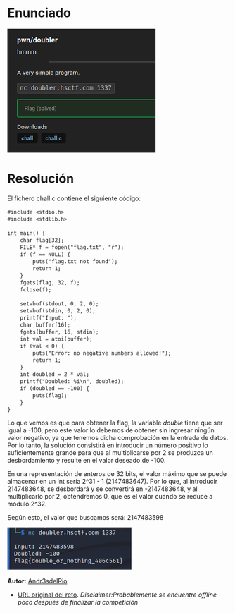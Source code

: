 # Enunciado
![Imagen01](01.png)

# Resolución

El fichero chall.c contiene el siguiente código:

~~~
#include <stdio.h>
#include <stdlib.h>

int main() {
	char flag[32];
	FILE* f = fopen("flag.txt", "r");
	if (f == NULL) {
		puts("flag.txt not found");
		return 1;
	}
	fgets(flag, 32, f);
	fclose(f);

	setvbuf(stdout, 0, 2, 0);
	setvbuf(stdin, 0, 2, 0);
	printf("Input: ");
	char buffer[16];
	fgets(buffer, 16, stdin);
	int val = atoi(buffer);
	if (val < 0) {
		puts("Error: no negative numbers allowed!");
		return 1;
	}
	int doubled = 2 * val;
	printf("Doubled: %i\n", doubled);
	if (doubled == -100) {
		puts(flag);
	}
}
~~~

Lo que vemos es que para obtener la flag, la variable *double* tiene que ser igual a -100, pero este valor lo debemos de obtener sin ingresar ningún valor negativo, ya que tenemos dicha comprobación en la entrada de datos. Por lo tanto, la solución consistirá en introducir un número positivo lo suficientemente grande para que al multiplicarse por 2 se produzca un desbordamiento y resulte en el valor deseado de -100.

En una representación de enteros de 32 bits, el valor máximo que se puede almacenar en un int sería 2^31 - 1 (2147483647). Por lo que, al introducir 2147483648, se desbordará y se convertirá en -2147483648, y al multiplicarlo por 2, obtendremos 0, que es el valor cuando se reduce a módulo 2^32.

Según esto, el valor que buscamos será: 2147483598


![](02.png)


 
**Autor:** [Andr3sdelRio](https://twitter.com/Andr3sdelRio) 

- [URL original del reto](https://ctf.hsctf.com/challs). *Disclaimer:Probablemente se encuentre offline poco después de finalizar la competición* 
 
